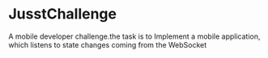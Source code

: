 # JusstChallenge
A mobile developer challenge.the task is to Implement a mobile application, which listens to state changes coming from the WebSocket
